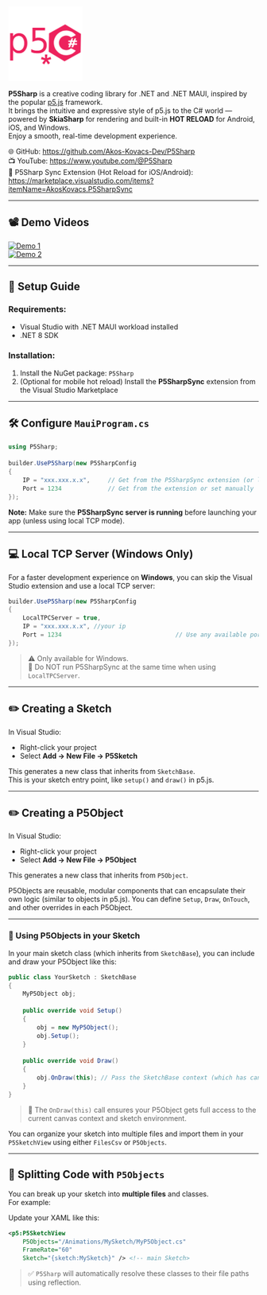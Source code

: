 
![P5Sharp Logo](https://raw.githubusercontent.com/Akos-Kovacs-Dev/P5Sharp/master/Images/P5Sharp.png)

**P5Sharp** is a creative coding library for .NET and .NET MAUI, inspired by the popular [p5.js](https://p5js.org/) framework.  
It brings the intuitive and expressive style of p5.js to the C# world — powered by **SkiaSharp** for rendering and built-in **HOT RELOAD** for Android, iOS, and Windows.  
Enjoy a smooth, real-time development experience.

🌐 GitHub: https://github.com/Akos-Kovacs-Dev/P5Sharp  
📺 YouTube: https://www.youtube.com/@P5Sharp  
🧩 P5Sharp Sync Extension (Hot Reload for iOS/Android):  
https://marketplace.visualstudio.com/items?itemName=AkosKovacs.P5SharpSync  

---

## 📽 Demo Videos

[![Demo 1](https://img.youtube.com/vi/iw2ZliGKVng/hqdefault.jpg)](https://www.youtube.com/watch?v=iw2ZliGKVng)  
[![Demo 2](https://img.youtube.com/vi/7EqMEnh99-Y/hqdefault.jpg)](https://www.youtube.com/watch?v=7EqMEnh99-Y)

---

## 🚀 Setup Guide

### Requirements:
- Visual Studio with .NET MAUI workload installed
- .NET 8 SDK

### Installation:
1. Install the NuGet package: `P5Sharp`
2. (Optional for mobile hot reload) Install the **P5SharpSync** extension from the Visual Studio Marketplace

---

## 🛠 Configure `MauiProgram.cs`

```csharp
using P5Sharp;

builder.UseP5Sharp(new P5SharpConfig
{
    IP = "xxx.xxx.x.x",     // Get from the P5SharpSync extension (or localhost)
    Port = 1234             // Get from the extension or set manually
});
```

**Note:** Make sure the **P5SharpSync server is running** before launching your app (unless using local TCP mode).

---

## 💻 Local TCP Server (Windows Only)

For a faster development experience on **Windows**, you can skip the Visual Studio extension and use a local TCP server:

```csharp
builder.UseP5Sharp(new P5SharpConfig
{
    LocalTPCServer = true,    
    IP = "xxx.xxx.x.x", //your ip
    Port = 1234                                // Use any available port
});
```

> ⚠️ Only available for Windows.  
> 🚫 Do NOT run P5SharpSync at the same time when using `LocalTPCServer`.

---

## ✏️ Creating a Sketch

In Visual Studio:
- Right-click your project
- Select **Add → New File → P5Sketch**

This generates a new class that inherits from `SketchBase`.  
This is your sketch entry point, like `setup()` and `draw()` in p5.js.

---

## ✏️ Creating a P5Object

In Visual Studio:  
- Right-click your project  
- Select **Add → New File → P5Object**  

This generates a new class that inherits from `P5Object`.

P5Objects are reusable, modular components that can encapsulate their own logic (similar to objects in p5.js). You can define `Setup`, `Draw`, `OnTouch`, and other overrides in each P5Object.

---

### 🧠 Using P5Objects in your Sketch

In your main sketch class (which inherits from `SketchBase`), you can include and draw your P5Object like this:

```csharp
public class YourSketch : SketchBase
{
    MyP5Object obj;

    public override void Setup()
    {
        obj = new MyP5Object();
        obj.Setup();
    }

    public override void Draw()
    {
        obj.OnDraw(this); // Pass the SketchBase context (which has canvas, width, height, etc.)
    }
}
```

> 🔄 The `OnDraw(this)` call ensures your P5Object gets full access to the current canvas context and sketch environment.

You can organize your sketch into multiple files and import them in your `P5SketchView` using either `FilesCsv` or `P5Objects`.

---

## 🧩 Splitting Code with `P5Objects`

You can break up your sketch into **multiple files** and classes.  
For example:


Update your XAML like this:

```xml
<p5:P5SketchView
    P5Objects="/Animations/MySketch/MyP5Object.cs"
    FrameRate="60"
    Sketch="{sketch:MySketch}" /> <!-- main Sketch> 
```

> ✅ `P5Sharp` will automatically resolve these classes to their file paths using reflection.
